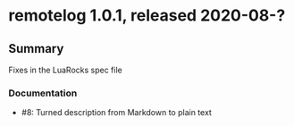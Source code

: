 # remotelog 1.0.1, released 2020-08-?

## Summary

Fixes in the LuaRocks spec file

### Documentation

* #8: Turned description from Markdown to plain text